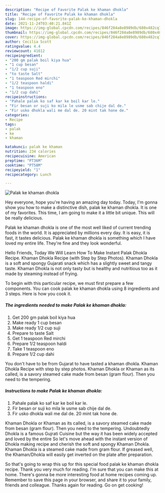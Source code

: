 ```yaml
---
description: "Recipe of Favorite Palak ke khaman dhokla"
title: "Recipe of Favorite Palak ke khaman dhokla"
slug: 144-recipe-of-favorite-palak-ke-khaman-dhokla
date: 2021-11-24T03:40:21.841Z
image: https://img-global.cpcdn.com/recipes/846f284a8e8989db/680x482cq70/palak-ke-khaman-dhokla-recipe-main-photo.jpg
thumbnail: https://img-global.cpcdn.com/recipes/846f284a8e8989db/680x482cq70/palak-ke-khaman-dhokla-recipe-main-photo.jpg
cover: https://img-global.cpcdn.com/recipes/846f284a8e8989db/680x482cq70/palak-ke-khaman-dhokla-recipe-main-photo.jpg
author: Cecilia Scott
ratingvalue: 4.4
reviewcount: 41612
recipeingredient:
- "200 gm palak boil kiya hua"
- "1 cup besan"
- "1/2 cup suji"
- "to taste Salt"
- "1 teaspoon Red mirchi"
- "1/2 teaspoon haldi"
- "1 teaspoon eno"
- "1/2 cup dahi"
recipeinstructions:
- "Pahale palak ko saf kar ke boil kar le."
- "Fir besan or suji ko mila le usme sab chije dal de."
- "Fir usko dhokla wali me dal de. 20 mint tak hone de."
categories:
- Recipe
tags:
- palak
- ke
- khaman

katakunci: palak ke khaman 
nutrition: 234 calories
recipecuisine: American
preptime: "PT36M"
cooktime: "PT58M"
recipeyield: "1"
recipecategory: Lunch

---
```



![Palak ke khaman dhokla](https://img-global.cpcdn.com/recipes/846f284a8e8989db/680x482cq70/palak-ke-khaman-dhokla-recipe-main-photo.jpg)

Hey everyone, hope you're having an amazing day today. Today, I'm gonna show you how to make a distinctive dish, palak ke khaman dhokla. It is one of my favorites. This time, I am going to make it a little bit unique. This will be really delicious.

Palak ke khaman dhokla is one of the most well liked of current trending foods in the world. It is appreciated by millions every day. It is easy, it is fast, it tastes delicious. Palak ke khaman dhokla is something which I have loved my entire life. They're fine and they look wonderful.

Hello Friends, Today We Will Learn How To Make Instant Palak Dhokla Recipe. Khaman Dhokla Recipe (with Step by Step Photos). Khaman Dhokla is a soft and spongy Gujarati snack which has a slightly sweet and tangy taste. Khaman Dhokla is not only tasty but is healthy and nutritious too as it made by steaming instead of frying.


To begin with this particular recipe, we must first prepare a few components. You can cook palak ke khaman dhokla using 8 ingredients and 3 steps. Here is how you cook it.

<!--inarticleads1-->

##### The ingredients needed to make Palak ke khaman dhokla:

1. Get 200 gm palak boil kiya hua
1. Make ready 1 cup besan
1. Make ready 1/2 cup suji
1. Prepare to taste Salt
1. Get 1 teaspoon Red mirchi
1. Prepare 1/2 teaspoon haldi
1. Take 1 teaspoon eno
1. Prepare 1/2 cup dahi


You don&#39;t have to be from Gujarat to have tasted a khaman dhokla. Khaman Dhokla Recipe with step by step photos. Khaman Dhokla or Khaman as its called, is a savory steamed cake made from besan (gram flour). Then you need to the tempering. 

<!--inarticleads2-->

##### Instructions to make Palak ke khaman dhokla:

1. Pahale palak ko saf kar ke boil kar le.
1. Fir besan or suji ko mila le usme sab chije dal de.
1. Fir usko dhokla wali me dal de. 20 mint tak hone de.


Khaman Dhokla or Khaman as its called, is a savory steamed cake made from besan (gram flour). Then you need to the tempering. Undoubtedly Dhokla is a famous Gujrati Cuisine but the way it has been widely accepted and loved by the entire So let&#39;s move ahead with the instant version of Dhokla making recipe and cherish the soft and spongy Khaman Dhokla. Khaman Dhokla is a steamed cake made from gram flour. If greased well, the Khaman/Dhokla will easily get inverted on the plate after preparation. 

So that's going to wrap this up for this special food palak ke khaman dhokla recipe. Thank you very much for reading. I'm sure that you can make this at home. There's gonna be more interesting food at home recipes coming up. Remember to save this page in your browser, and share it to your family, friends and colleague. Thanks again for reading. Go on get cooking!
